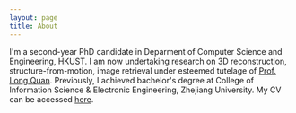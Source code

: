 ```yaml
---
layout: page
title: About
---
```


I'm a second-year PhD candidate in Deparment of Computer Science and Engineering, HKUST. I am now undertaking research on 3D reconstruction, structure-from-motion, image retrieval under esteemed tutelage of [Prof. Long Quan](https://www.cse.ust.hk/~quan/). Previously, I achieved bachelor's degree at College of Information Science & Electronic Engineering, Zhejiang University. My CV can be accessed [here](./files/cv.pdf).
